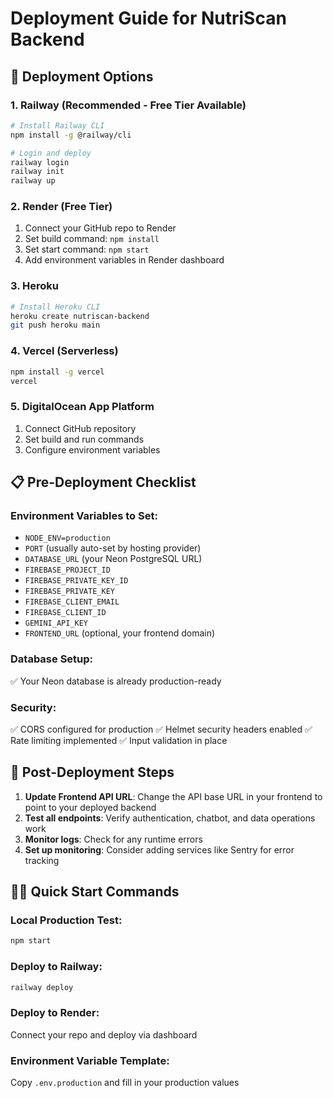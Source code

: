 # Deployment Guide for NutriScan Backend

## 🚀 Deployment Options

### 1. **Railway** (Recommended - Free Tier Available)
```bash
# Install Railway CLI
npm install -g @railway/cli

# Login and deploy
railway login
railway init
railway up
```

### 2. **Render** (Free Tier)
1. Connect your GitHub repo to Render
2. Set build command: `npm install`
3. Set start command: `npm start`
4. Add environment variables in Render dashboard

### 3. **Heroku**
```bash
# Install Heroku CLI
heroku create nutriscan-backend
git push heroku main
```

### 4. **Vercel** (Serverless)
```bash
npm install -g vercel
vercel
```

### 5. **DigitalOcean App Platform**
1. Connect GitHub repository
2. Set build and run commands
3. Configure environment variables

## 📋 Pre-Deployment Checklist

### Environment Variables to Set:
- `NODE_ENV=production`
- `PORT` (usually auto-set by hosting provider)
- `DATABASE_URL` (your Neon PostgreSQL URL)
- `FIREBASE_PROJECT_ID`
- `FIREBASE_PRIVATE_KEY_ID`
- `FIREBASE_PRIVATE_KEY`
- `FIREBASE_CLIENT_EMAIL`
- `FIREBASE_CLIENT_ID`
- `GEMINI_API_KEY`
- `FRONTEND_URL` (optional, your frontend domain)

### Database Setup:
✅ Your Neon database is already production-ready

### Security:
✅ CORS configured for production
✅ Helmet security headers enabled
✅ Rate limiting implemented
✅ Input validation in place

## 🔧 Post-Deployment Steps

1. **Update Frontend API URL**: Change the API base URL in your frontend to point to your deployed backend
2. **Test all endpoints**: Verify authentication, chatbot, and data operations work
3. **Monitor logs**: Check for any runtime errors
4. **Set up monitoring**: Consider adding services like Sentry for error tracking

## 🏃‍♂️ Quick Start Commands

### Local Production Test:
```bash
npm start
```

### Deploy to Railway:
```bash
railway deploy
```

### Deploy to Render:
Connect your repo and deploy via dashboard

### Environment Variable Template:
Copy `.env.production` and fill in your production values